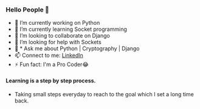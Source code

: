### Hello People 👋
- 🔭 I’m currently working on Python
- 🌱 I’m currently learning Socket programming
- 👯 I’m looking to collaborate on Django
- 🤔 I’m looking for help with Sockets
- 💬 * Ask me about Python | Cryptography | Django
- 📫 Connect to me: [LinkedIn](https://www.linkedin.com/in/devesh-kumar-sharma-86921816a/)
- ⚡ Fun fact: I'm a Pro Coder😂

#### Learning is a step by step process.
* Taking small steps everyday to reach to the goal which I set a long time back.
